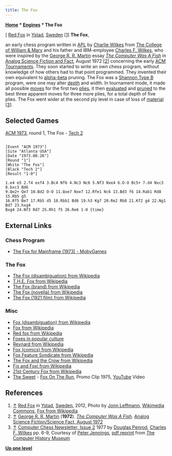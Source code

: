 ```yaml
---
title: The Fox
---
```

**[Home](Home "Home") \* [Engines](Engines "Engines") \* The Fox**



[ [Red Fox](https://en.wikipedia.org/wiki/Red_fox) in [Ystad](https://en.wikipedia.org/wiki/Ystad), [Sweden](https://en.wikipedia.org/wiki/Sweden) <a id="cite-note-1" href="#cite-ref-1">[1]</a>
**The Fox**,  

an early chess program written in [APL](index.php?title=APL&action=edit&redlink=1 "APL (page does not exist)") by [Charlie Wilkes](Charlie_Wilkes "Charlie Wilkes") from [The College of William & Mary](https://en.wikipedia.org/wiki/The_College_of_William_%26_Mary) and his father and IBM-employee [Charles F. Wilkes](Charles_F._Wilkes "Charles F. Wilkes"), who were inspired by the [George R. R. Martin](Category:George_R._R._Martin "Category:George R. R. Martin") essay *[The Computer Was A Fish](CCCP_(US)#TheComputerWasAFish "CCCP (US)")* in [Analog Science Fiction and Fact](https://en.wikipedia.org/wiki/Analog_Science_Fiction_and_Fact), August 1972 <a id="cite-note-2" href="#cite-ref-2">[2]</a> concerning the early [ACM Tournaments](ACM_1971 "ACM 1971"). They soon started to write an own chess program, without knowledge of how others had to that point programmed. They invented their own equivalent to [alpha-beta](Alpha-Beta "Alpha-Beta") pruning. The Fox was a [Shannon Type B](Claude_Shannon "Claude Shannon") program, were one may alter [depth](Depth "Depth") and width. In tournament mode, it made all possible [moves](Moves "Moves") for the first two [plies](Ply "Ply"), it then [evaluated](Evaluation "Evaluation") and [pruned](Pruning "Pruning") to the best three apparent moves for three more plies, for a total depth of five plies. The Fox went wider at the second ply level in case of loss of [material](Material "Material") <a id="cite-note-3" href="#cite-ref-3">[3]</a>. 



## Selected Games


[ACM 1973](ACM_1973 "ACM 1973"), round 1, The Fox - [Tech 2](Tech#Tech2 "Tech")




```

[Event "ACM 1973"]
[Site "Atlanta USA"]
[Date "1973.08.26"]
[Round "1"]
[White "The Fox"]
[Black "Tech 2"]
[Result "1-0"]

1.e4 e5 2.f4 exf4 3.Bc4 Nf6 4.Nc3 Nc6 5.Nf3 Nxe4 6.O-O Bc5+ 7.d4 Nxc3 8.bxc3 Bd6 
9.Qe2+ Qe7 10.Bd2 O-O 11.Qxe7 Nxe7 12.Rfe1 Nc6 13.Bd3 f6 14.Rab1 Rd8 15.Rb5 g5 
16.Rf5 Be7 17.Rb5 d5 18.Rbb1 Bd6 19.h3 Kg7 20.Re2 Rb8 21.Kf2 g4 22.Ng1 Bd7 23.hxg4 
Bxg4 24.Nf3 Rd7 25.Rh1 f5 26.Re6 1-0 {time}

```

## External Links


### Chess Program


* [The Fox for Mainframe (1973) - MobyGames](https://www.mobygames.com/game/fox)


### The Fox


* [The Fox (disambiguation) from Wikipedia](https://en.wikipedia.org/wiki/The_Fox)
* [T.H.E. Fox from Wikipedia](https://en.wikipedia.org/wiki/T.H.E._Fox)
* [The Fox (brand) from Wikipedia](https://en.wikipedia.org/wiki/The_Fox_%28brand%29)
* [The Fox (novella) from Wikipedia](https://en.wikipedia.org/wiki/The_Fox_%28novella%29)
* [The Fox (1921 film) from Wikipedia](https://en.wikipedia.org/wiki/The_Fox_%281921_film%29)


### Misc


* [Fox (disambiguation) from Wikipedia](https://en.wikipedia.org/wiki/Fox_%28disambiguation%29)
* [Fox from Wikipedia](https://en.wikipedia.org/wiki/Fox)
* [Red fox from Wikipedia](https://en.wikipedia.org/wiki/Red_fox)
* [Foxes in popular culture](https://en.wikipedia.org/wiki/Foxes_in_popular_culture)
* [Reynard from Wikipedia](https://en.wikipedia.org/wiki/Reynard)
* [Fox (comics) from Wikipedia](https://en.wikipedia.org/wiki/Fox_%28comics%29)
* [Fox Feature Syndicate from Wikipedia](https://en.wikipedia.org/wiki/Fox_Feature_Syndicate)
* [The Fox and the Crow from Wikipedia](https://en.wikipedia.org/wiki/The_Fox_and_the_Crow)
* [Fix and Foxi from Wikipedia](https://en.wikipedia.org/wiki/Fix_and_Foxi)
* [21st Century Fox from Wikipedia](https://en.wikipedia.org/wiki/21st_Century_Fox)
* [The Sweet](Category:The_Sweet "Category:The Sweet") - [Fox On The Run](https://en.wikipedia.org/wiki/Fox_on_the_Run_(Sweet_song)), Promo Clip 1975, [YouTube](https://en.wikipedia.org/wiki/YouTube) Video


 
## References


1. <a id="cite-ref-1" href="#cite-note-1">↑</a> [Red Fox](https://en.wikipedia.org/wiki/Red_fox) in [Ystad](https://en.wikipedia.org/wiki/Ystad), [Sweden](https://en.wikipedia.org/wiki/Sweden), 2012, Photo by [Jonn Leffmann](http://commons.wikimedia.org/wiki/User:Jonnmann), [Wikimedia Commons](https://en.wikipedia.org/wiki/Wikimedia_Commons), [Fox from Wikipedia](https://en.wikipedia.org/wiki/Fox)
2. <a id="cite-ref-2" href="#cite-note-2">↑</a> [George R. R. Martin](Category:George_R._R._Martin "Category:George R. R. Martin") (**1972**). *[The Computer Was A Fish](CCCP_(US)#TheComputerWasAFish "CCCP (US)")*. [Analog Science Fiction/Science Fact, August 1972](http://www.isfdb.org/cgi-bin/pl.cgi?57064)
3. <a id="cite-ref-3" href="#cite-note-3">↑</a> [Computer Chess Newsletter, Issue 2](http://www.computerhistory.org/chess/full_record.php?iid=doc-431614f6d6b8e) 1977 by [Douglas Penrod](Douglas_Penrod "Douglas Penrod"), [Charles F. Wilkes](Charles_F._Wilkes "Charles F. Wilkes") pp. 6-9, Courtesy of [Peter Jennings](Peter_Jennings "Peter Jennings"), [pdf reprint](http://archive.computerhistory.org/projects/chess/related_materials/text/4-0.Issue_2_Computer_Chess_Newsletter/Issue_2_Computer_Chess_Newsletter.1977.062303031.sm.pdf) from [The Computer History Museum](The_Computer_History_Museum "The Computer History Museum")

**[Up one level](Engines "Engines")**







 
